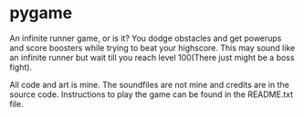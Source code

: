 # pygame
An infinite runner game, or is it?
You dodge obstacles and get powerups and score boosters while trying to beat your highscore. This may sound like an infinite runner but wait till you reach level 100(There just might be a boss fight).

All code and art is mine. The soundfiles are not mine and credits are in the source code. Instructions to play the game can be found in the README.txt file.
